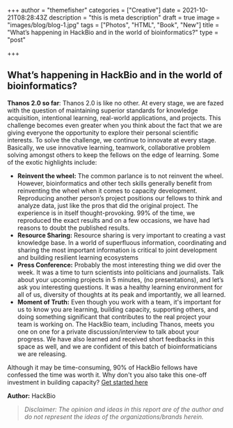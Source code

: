 +++
author = "themefisher"
categories = ["Creative"]
date = 2021-10-21T08:28:43Z
description = "this is meta description"
draft = true
image = "images/blog/blog-1.jpg"
tags = ["Photos", "HTML", "Book", "New"]
title = "What’s happening in HackBio and in the world of bioinformatics?"
type = "post"

+++
## **What’s happening in HackBio and in the world of bioinformatics?**

**Thanos 2.0 so far**: Thanos 2.0 is like no other. At every stage, we are fazed with the question of maintaining superior standards for knowledge acquisition, intentional learning, real-world applications, and projects. This challenge becomes even greater when you think about the fact that we are giving everyone the opportunity to explore their personal scientific interests. To solve the challenge, we continue to innovate at every stage. Basically, we use innovative learning, teamwork, collaborative problem solving amongst others to keep the fellows on the edge of learning. Some of the exotic highlights include:

* **Reinvent the wheel:** The common parlance is to not reinvent the wheel. However, bioinformatics and other tech skills generally benefit from reinventing the wheel when it comes to capacity development. Reproducing another person’s project positions our fellows to think and analyze data, just like the pros that did the original project. The experience is in itself thought-provoking. 99% of the time, we reproduced the exact results and on a few occasions, we have had reasons to doubt the published results.
* **Resource Sharing:** Resource sharing is very important to creating a vast knowledge base. In a world of superfluous information, coordinating and sharing the most important information is critical to joint development and building resilient learning ecosystems
* **Press Conference:** Probably the most interesting thing we did over the week. It was a time to turn scientists into politicians and journalists. Talk about your upcoming projects in 5 minutes, (no presentations), and let’s ask you interesting questions. It was a healthy learning environment for all of us, diversity of thoughts at its peak and importantly, we all learned.
* **Moment of Truth:** Even though you work with a team, it's important for us to know you are learning, building capacity, supporting others, and doing something significant that contributes to the real project your team is working on. The HackBio team, including Thanos, meets you one on one for a private discussion/interview to talk about your progress. We have also learned and received short feedbacks in this space as well, and we are confident of this batch of bioinformaticians we are releasing.

Although it may be time-consuming, 90% of HackBio fellows have confessed the time was worth it. Why don't you also take this one-off investment in building capacity? [Get started here](https://thehackbio.com/)

**Author:** HackBio

> _Disclaimer: The opinion and ideas in this report are of the author and do not represent the ideas of the organizations/brands herein._